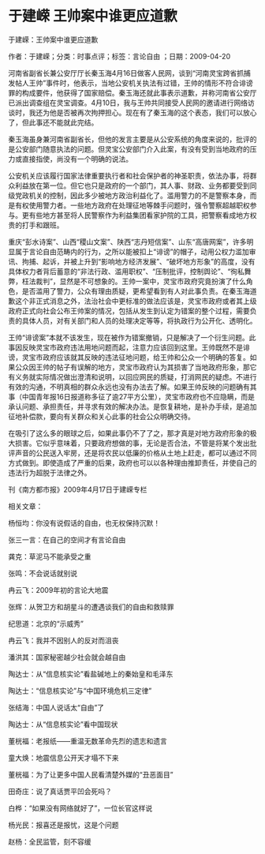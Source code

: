 # 于建嵘  王帅案中谁更应道歉  
  
于建嵘：王帅案中谁更应道歉  
作者：于建嵘；分类：时事点评；标签：言论自由 ；日期：2009-04-20  
河南省副省长兼公安厅厅长秦玉海4月16日做客人民网，谈到“河南灵宝跨省抓捕发帖人王帅”事件时，他表示，当地公安机关执法有过错，王帅的情形不符合诽谤罪的构成要件，他获得了国家赔偿。秦玉海还就此事表示道歉，并称河南省公安厅已派出调查组在灵宝调查。4月10日，我与王帅共同接受人民网的邀请进行网络访谈时，我还为他是否被再次拘押担心。现在有了秦玉海的这个表态，我们可以放心了，但此事还不能就此完结。  
秦玉海虽身兼河南省副省长，但他的发言主要是从公安系统的角度来说的，批评的是公安部门随意执法的问题。但灵宝公安部门介入此案，有没有受到当地政府的压力或直接指使，尚没有一个明确的说法。  
公安机关应该履行国家法律重要执行者和社会保护者的神圣职责，依法办事，将群众利益放在第一位。但它也只是政府的一个部门，其人事、财政、业务都要受到同级党政机关的控制，因此多少被地方政治利益化了。滥用警力的不是警察本身，而是有权使用警力者。一些地方政府在处理征地等棘手问题时，强令警察超越职权参与。更有些地方甚至将人民警察作为利益集团看家护院的工具，把警察看成地方权贵的打手和跟班。  
重庆“彭水诗案”、山西“稷山文案”、陕西“志丹短信案”、山东“高唐网案”，许多明显属于言论自由范畴内的行为，之所以能被扣上“诽谤”的帽子，动用公权力滥加审讯、拘捕、起诉，并被上升到“影响地方经济发展”、“破坏地方形象”的高度，没有具体权力者背后蓄意的“非法行政、滥用职权”、“压制批评，控制舆论”、“徇私舞弊，枉法裁判”，显然是不可想象的。王帅一案中，灵宝市政府究竟扮演了什么角色，是否滥用了警力，公众有理由质疑，更希望看到有人对此事负责。在秦玉海道歉这个非正式消息之外，法治社会中更标准的做法应该是，灵宝市政府或者其上级政府正式向社会公布王帅案的情况，包括从发生到认定为错案的整个过程，需要负责的具体人员，对有关部门和人员的处理决定等等，将执政行为公开化、透明化。  
王帅“诽谤案”本就不该发生，现在被作为错案撤销，只是解决了一个衍生问题。此事因反映灵宝市政府违法用地问题而起，注意力应该回到这里。王帅既然不是诽谤，灵宝市政府应该就其反映的违法征地问题，给王帅和公众一个明确的答复。如果公众因王帅的帖子有误解的地方，灵宝市政府认为其损害了当地政府形象，那它有义务就实际情况做出澄清和说明，以回应网民的质疑，打消网民的疑虑。不进行有效的沟通，不明真相的群众永远也没有办法去了解。如果王帅反映的问题确有其事（中国青年报16日报道称多征了逾27平方公里），灵宝市政府也不应隐瞒，而是承认问题、承担责任，并寻求有效的解决办法。是恢复耕地，是补办手续，是追加征地补偿款，要向有关群众和关心此事的社会公众明确交待。  
在吸引了这么多的眼球之后，如果此事仍不了了之，那才真是对地方政府形象的极大损害。它似乎意味着，只要政府想做的事，无论是否合法，不管是将某个发出批评声音的公民送入牢房，还是将农民以低廉的价格从土地上赶走，都可以通过不同方式做到。即使造成了严重的后果，政府也可以以各种理由推卸责任，并使自己的违法行为超脱于法律之外。  
刊《南方都市报》2009年4月17日于建嵘专栏  
  
相关文章：  
杨恒均：你没有说假话的自由，也无权保持沉默！  
张三一言：在自己的空间才有言论自由  
龚克：草泥马不能承受之重  
张鸣：不会说话就别说  
冉云飞：2009年初的言论大地震  
张辉：从贺卫方和胡星斗的遭遇谈我们的自由和救赎罪  
纪思道：北京的“示威秀”  
冉云飞：我并不因别人的反对而沮丧  
潘洪其：国家秘密越少社会就会越自由  
陶达士：从“信息核实论”看盐碱地上的秦始皇和毛泽东  
陶达士：“信息核实论”与“中国环境危机三定律”  
张结海：中国人说话太“自由”了  
陶达士：从“信息核实论”看中国现状  
董桄福：老报纸——重温无数革命先烈的遗志和遗言  
童大焕：地震信息公开天才塌不下来  
董桄福：为了让更多中国人民看清楚外媒的“丑恶面目”  
田奇庄：说了真话贾平凹会死吗？  
白桦：“如果没有网络就好了”，一位长官这样说  
杨光民：报喜还是报忧，这是个问题  
赵杨：全民监管，刻不容缓
